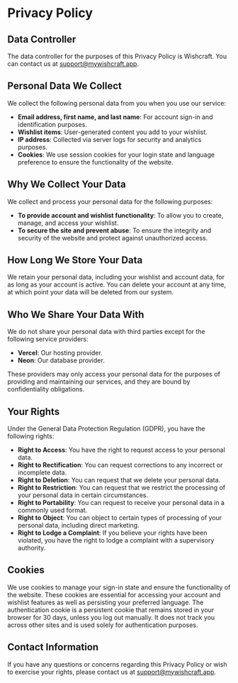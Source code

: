 # Privacy Policy

## Data Controller

The data controller for the purposes of this Privacy Policy is Wishcraft. You can contact us at [support@mywishcraft.app](mailto:support@mywishcraft.app).

## Personal Data We Collect

We collect the following personal data from you when you use our service:

- **Email address, first name, and last name**: For account sign-in and identification purposes.
- **Wishlist items**: User-generated content you add to your wishlist.
- **IP address**: Collected via server logs for security and analytics purposes.
- **Cookies**: We use session cookies for your login state and language preference to ensure the functionality of the website.

## Why We Collect Your Data

We collect and process your personal data for the following purposes:

- **To provide account and wishlist functionality**: To allow you to create, manage, and access your wishlist.
- **To secure the site and prevent abuse**: To ensure the integrity and security of the website and protect against unauthorized access.

## How Long We Store Your Data

We retain your personal data, including your wishlist and account data, for as long as your account is active. You can delete your account at any time, at which point your data will be deleted from our system.

## Who We Share Your Data With

We do not share your personal data with third parties except for the following service providers:

- **Vercel**: Our hosting provider.
- **Neon**: Our database provider.

These providers may only access your personal data for the purposes of providing and maintaining our services, and they are bound by confidentiality obligations.

## Your Rights

Under the General Data Protection Regulation (GDPR), you have the following rights:

- **Right to Access**: You have the right to request access to your personal data.
- **Right to Rectification**: You can request corrections to any incorrect or incomplete data.
- **Right to Deletion**: You can request that we delete your personal data.
- **Right to Restriction**: You can request that we restrict the processing of your personal data in certain circumstances.
- **Right to Portability**: You can request to receive your personal data in a commonly used format.
- **Right to Object**: You can object to certain types of processing of your personal data, including direct marketing.
- **Right to Lodge a Complaint**: If you believe your rights have been violated, you have the right to lodge a complaint with a supervisory authority.

## Cookies

We use cookies to manage your sign-in state and ensure the functionality of the website. These cookies are essential for accessing your account and wishlist features as well as persisting your preferred language. The authentication cookie is a persistent cookie that remains stored in your browser for 30 days, unless you log out manually. It does not track you across other sites and is used solely for authentication purposes.

## Contact Information

If you have any questions or concerns regarding this Privacy Policy or wish to exercise your rights, please contact us at [support@mywishcraft.app](mailto:support@mywishcraft.app).
